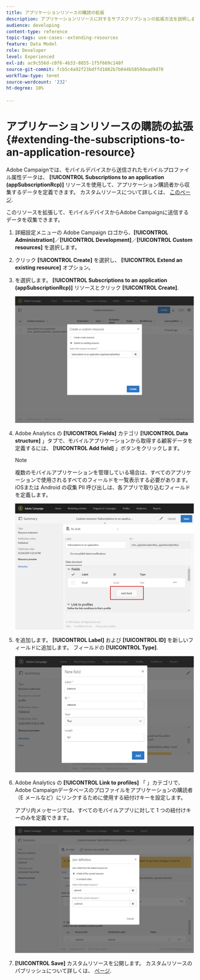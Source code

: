 ```yaml
---
title: アプリケーションリソースの購読の拡張
description: アプリケーションリソースに対するサブスクリプションの拡張方法を説明します
audience: developing
content-type: reference
topic-tags: use-cases--extending-resources
feature: Data Model
role: Developer
level: Experienced
exl-id: ac9c556d-c0f6-4b33-8855-1f5f669c148f
source-git-commit: fcb5c4a92f23bdffd1082b7b044b5859dead9d70
workflow-type: tm+mt
source-wordcount: '232'
ht-degree: 10%

---
```


# アプリケーションリソースの購読の拡張{#extending-the-subscriptions-to-an-application-resource}

Adobe Campaignでは、モバイルデバイスから送信されたモバイルプロファイル属性データは、 **[!UICONTROL Subscriptions to an application (appSubscriptionRcp)]** リソースを使用して、アプリケーション購読者から収集するデータを定義できます。 カスタムリソースについて詳しくは、 [このページ](../../developing/using/key-steps-to-add-a-resource.md).

このリソースを拡張して、モバイルデバイスからAdobe Campaignに送信するデータを収集できます。

1. 詳細設定メニューの Adobe Campaign ロゴから、**[!UICONTROL Administration]**／**[!UICONTROL Development]**／**[!UICONTROL Custom resources]** を選択します。
1. クリック **[!UICONTROL Create]** を選択し、 **[!UICONTROL Extend an existing resource]** オプション。
1. を選択します。 **[!UICONTROL Subscriptions to an application (appSubscriptionRcp)]** リソースとクリック **[!UICONTROL Create]**.

   ![](assets/in_app_personal_data_4.png)

1. Adobe Analytics の **[!UICONTROL Fields]** カテゴリ **[!UICONTROL Data structure]** 」タブで、モバイルアプリケーションから取得する顧客データを定義するには、 **[!UICONTROL Add field]** 」ボタンをクリックします。

   >[!NOTE]
   >
   >複数のモバイルアプリケーションを管理している場合は、すべてのアプリケーションで使用されるすべてのフィールドを一覧表示する必要があります。 iOSまたは Android の収集 PII 呼び出しは、各アプリで取り込むフィールドを定義します。

   ![](assets/in_app_personal_data.png)

1. を追加します。 **[!UICONTROL Label]** および **[!UICONTROL ID]** を新しいフィールドに追加します。 フィールドの **[!UICONTROL Type]**.

   ![](assets/schema_extension_uc9.png)

1. Adobe Analytics の **[!UICONTROL Link to profiles]** 「 」カテゴリで、Adobe Campaignデータベースのプロファイルをアプリケーションの購読者（E メールなど）にリンクするために使用する紐付けキーを設定します。

   アプリ内メッセージでは、すべてのモバイルアプリに対して 1 つの紐付けキーのみを定義できます。

   ![](assets/in_app_personal_data_3.png)

1. **[!UICONTROL Save]** カスタムリソースを公開します。 カスタムリソースのパブリッシュについて詳しくは、 [ページ](../../developing/using/updating-the-database-structure.md#publishing-a-custom-resource).
